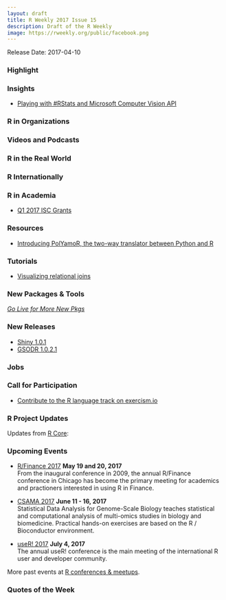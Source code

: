 ```yaml
---
layout: draft
title: R Weekly 2017 Issue 15
description: Draft of the R Weekly
image: https://rweekly.org/public/facebook.png
---
```


Release Date: 2017-04-10

### Highlight



### Insights

+ [Playing with #RStats and Microsoft Computer Vision API](http://colinfay.me/playing-with-rstats-and-microsoft-computer-vision-api/)

### R in Organizations


### Videos and Podcasts


### R in the Real World


### R Internationally




### R in Academia

+ [Q1 2017 ISC Grants](https://www.r-consortium.org/blog/2017/04/03/q1-2017-isc-grants)

### Resources

+ [Introducing PolYamoR, the two-way translator between Python and R](https://blog.dataiku.com/introducing-polyamor-the-two-way-translator-between-python-and-r)

### Tutorials

+ [Visualizing relational joins](http://www.win-vector.com/blog/2017/04/visualizing-relational-joins/)

### New Packages & Tools 

<p class="added-hostname"><a href="https://rweekly.org/live" target="_blank" class="externalLink"><i>Go Live for More New Pkgs</i></a></p>


### New Releases

+ [Shiny 1.0.1](https://blog.rstudio.org/2017/04/05/shiny-1-0-1/)
+ [GSODR 1.0.2.1](http://ropensci.org/blog/blog/2017/04/04/gsodr)

### Jobs




### Call for Participation

+ [Contribute to the R language track on exercism.io](https://jonmcalder.github.io/2017-04-05-r-track-on-exercism/)

### R Project Updates

Updates from [R Core](http://developer.r-project.org/blosxom.cgi/R-devel/NEWS):


### Upcoming Events

+ [R/Finance 2017](http://www.rinfinance.com/) **May 19 and 20, 2017**  <br />
From the inaugural conference in 2009, the annual R/Finance conference in Chicago has become the primary meeting for academics and practioners interested in using R in Finance. 

+ [CSAMA 2017](http://www.huber.embl.de/csama2017/) **June 11 - 16, 2017** <br />
Statistical Data Analysis for Genome-Scale Biology teaches statistical and computational analysis of multi-omics studies in biology and biomedicine. Practical hands-on exercises are based on the R / Bioconductor environment.

+ [useR! 2017](http://user2017.brussels/) **July 4, 2017** <br />
The annual useR! conference is the main meeting of the international R user and developer community.

More past events at [R conferences & meetups](https://conf.rweekly.org).

### Quotes of the Week
